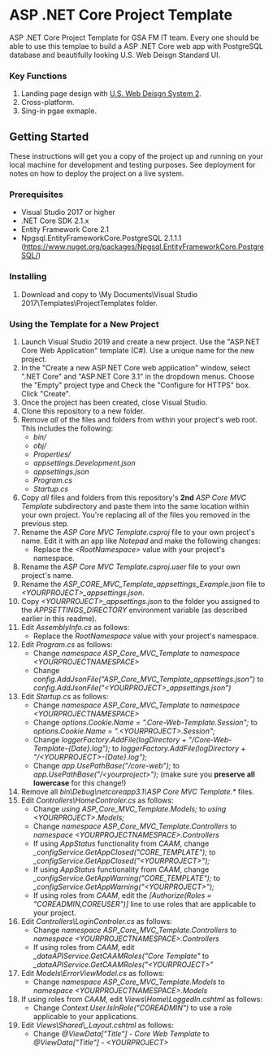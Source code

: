 # ASP .NET Core Project Template
ASP .NET Core Project Template for GSA FM IT team.  Every one should be able to use this templae to build a ASP .NET Core web app with PostgreSQL database and beautifully looking U.S. Web Deisgn Standard UI. 

### Key Functions 
1. Landing page design with [U.S. Web Deisgn System 2](https://designsystem.digital.gov).
2. Cross-platform.
3. Sing-in pgae exmaple.


## Getting Started
These instructions will get you a copy of the project up and running on your local machine for development and testing purposes. See deployment for notes on how to deploy the project on a live system.

### Prerequisites
- Visual Studio 2017 or higher 
- .NET Core SDK 2.1.x 
- Entity Framework Core 2.1
- Npgsql.EntityFrameworkCore.PostgreSQL 2.1.1.1 (https://www.nuget.org/packages/Npgsql.EntityFrameworkCore.PostgreSQL/)

### Installing
1. Download and copy to \My Documents\Visual Studio 2017\Templates\ProjectTemplates folder.

### Using the Template for a New Project
1. Launch Visual Studio 2019 and create a new project. Use the "ASP.NET Core Web Application" template (C#). Use a unique name for the new project.
2. In the "Create a new ASP.NET Core web application" window, select ".NET Core" and "ASP.NET Core 3.1" in the dropdown menus. Choose the "Empty" project type and Check the "Configure for HTTPS" box. Click "Create".
3. Once the project has been created, close Visual Studio.
4. Clone this repository to a new folder.
5. Remove *all* of the files and folders from within your project's web root. This includes the following:
    - *bin/*
    - *obj/*
    - *Properties/*
    - *appsettings.Development.json*
    - *appsettings.json*
    - *Program.cs*
    - *Startup.cs*
6. Copy *all* files and folders from this repository's **2nd** *ASP Core MVC Template* subdirectory and paste them into the same location within your own project. You're replacing all of the files you removed in the previous step.
7. Rename the *ASP Core MVC Template.csproj* file to your own project's name. Edit it with an app like *Notepad* and make the following changes:
    - Replace the *\<RootNamespace\>* value with your project's namespace.
8. Rename the *ASP Core MVC Template.csproj.user* file to your own project's name.
9. Rename the *ASP_CORE_MVC_Template_appsettings_Example.json* file to *\<YOURPROJECT\>_appsettings.json*.
10. Copy *\<YOURPROJECT\>_appsettings.json* to the folder you assigned to the *APPSETTINGS_DIRECTORY* environment variable (as described earlier in this readme).
11. Edit *AssemblyInfo.cs* as follows:
    - Replace the *RootNamespace* value with your project's namespace.
12. Edit *Program.cs* as follows:
    - Change *namespace ASP_Core_MVC_Template* to *namespace \<YOURPROJECTNAMESPACE\>*
    - Change *config.AddJsonFile("ASP_Core_MVC_Template_appsettings.json")* to *config.AddJsonFile("\<YOURPROJECT\>_appsettings.json")*
13. Edit *Startup.cs* as follows:
    - Change *namespace ASP_Core_MVC_Template* to *namespace \<YOURPROJECTNAMESPACE\>*
    - Change *options.Cookie.Name = ".Core-Web-Template.Session";* to *options.Cookie.Name = ".\<YOURPROJECT\>.Session";*
    - Change *loggerFactory.AddFile(logDirectory + "/Core-Web-Template-{Date}.log");* to *loggerFactory.AddFile(logDirectory + "/\<YOURPROJECT\>-{Date}.log");*
    - Change *app.UsePathBase("/core-web");* to *app.UsePathBase("/\<yourproject\>");* (make sure you **preserve all lowercase** for this change!)
14. Remove all *bin\\Debug\\netcoreapp3.1\\ASP Core MVC Template.\** files.
15. Edit *Controllers\\HomeControler.cs* as follows:
    - Change *using ASP_Core_MVC_Template.Models;* to *using \<YOURPROJECT\>.Models;*
    - Change *namespace ASP_Core_MVC_Template.Controllers* to *namespace \<YOURPROJECTNAMESPACE\>.Controllers*
    - If using *AppStatus* functionality from *CAAM*, change *_configService.GetAppClosed("CORE_TEMPLATE");* to *_configService.GetAppClosed("\<YOURPROJECT\>");*
    - If using *AppStatus* functionality from *CAAM*, change *_configService.GetAppWarning("CORE_TEMPLATE");* to *_configService.GetAppWarning("\<YOURPROJECT\>");*
    - If using roles from *CAAM*, edit the *\[Authorize(Roles = "COREADMIN,COREUSER")\]* line to use roles that are applicable to your project.
16. Edit *Controllers\\LoginControler.cs* as follows:
    - Change *namespace ASP_Core_MVC_Template.Controllers* to *namespace \<YOURPROJECTNAMESPACE\>.Controllers*
    - If using roles from *CAAM*, edit *_dataAPIService.GetCAAMRoles("Core Template"* to *_dataAPIService.GetCAAMRoles("\<YOURPROJECT\>"*
17. Edit *Models\\ErrorViewModel.cs* as follows:
    - Change *namespace ASP_Core_MVC_Template.Models* to *namespace \<YOURPROJECTNAMESPACE\>.Models*
18. If using roles from *CAAM*, edit *Views\\Home\\LoggedIn.cshtml* as follows:
    - Change *Context.User.IsInRole("COREADMIN")* to use a role applicable to your applications.
19. Edit *Views\\Shared\\\_Layout.cshtml* as follows:
    - Change *@ViewData\["Title"\] - Core Web Template* to *@ViewData["Title"] - \<YOURPROJECT\>*
